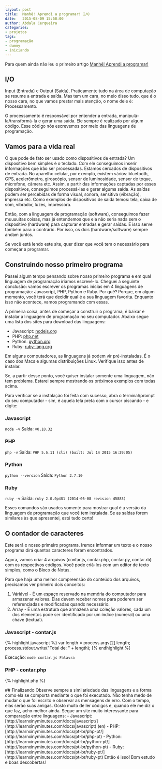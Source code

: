```yaml
---
layout: post
title:  Manhê! Aprendi a programar! I/O
date:   2015-08-09 15:50:00
author: Abdala Cerqueira
categories: 
- projetos
tags:
- programação
- dummy
- iniciando
---
```


Para quem ainda não leu o primeiro artigo [Manhê! Aprendi a programar!](http://binaryja.cc/manhe-aprendi-a-programar/)

## I/O

Input (Entrada) e Output (Saída). Praticamente tudo na área de computação se resume a entrada e saída. Mas tem um cara, no meio disso tudo, que é o nosso cara, no que vamos prestar mais atenção, o nome dele é: Processamento.

O processamento é responsável por entender a entrada, manipulá-la/transformá-la e gerar uma saída. Ele sempre é realizado por algum código. Esse código nós escrevemos por meio das linguagens de programação.

## Vamos para a vida real

O que pode de fato ser usado como dispositivos de entrada? Um dispositivo bem simples é o teclado. Com ele conseguimos inserir informações que irão ser processadas. Estamos cercados de dispositivos de entrada. No aparelho celular, por exemplo, existem vários: bluetooth, GPS, acelerômetro, giroscópio, sensor de luminosidade, sensor de toque, microfone, câmera etc. Assim, a partir das informações captadas por esses dispositivos, conseguimos processá-las e gerar alguma saída. As saídas podem ser percebidas de forma visual, sonora, sensitiva (vibração), impressa etc. Como exemplos de dispositivos de saída temos: tela, caixa de som, vibrador, luzes, impressora.

Então, com a linguagem de programação (software), conseguimos fazer muuuuitas coisas, mas já entendemos que ela não seria nada sem o dispositivo (hardware) para capturar entradas e gerar saídas. E isso serve também para o contrário. Por isso, os dois (hardware/software) sempre andam juntos.

Se você está lendo este site, quer dizer que você tem o necessário para começar a programar.

## Construindo nosso primeiro programa

Passei algum tempo pensando sobre nosso primeiro programa e em qual linguagem de programação iríamos escrevê-lo. Cheguei à seguinte conclusão: vamos escrever os programas inicias em 4 linguagens de programação: Javascript, PHP, Python e Ruby. Por quê? Porque, em algum momento, você terá que decidir qual é a sua linguagem favorita. Enquanto isso não acontece, vamos programando com essas.

A primeira coisa, antes de começar a construir o programa, é baixar e instalar a linguagem de programação no seu computador. Abaixo segue uma lista dos sites para download das linguagens:

- Javascript: [nodejs.org](https://nodejs.org)
- PHP: [php.net](http://php.net)
- Python: [python.org](https://www.python.org)
- Ruby: [ruby-lang.org](https://www.ruby-lang.org/en/)

Em alguns computadores, as linguagens já podem vir pré-instaladas. É o caso dos Macs e algumas distribuições Linux. Verifique isso antes de instalar.

Se, a partir desse ponto, você quiser instalar somente uma linguagem, não tem problema. Estarei sempre mostrando os próximos exemplos com todas acima.

Para verificar se a instalação foi feita com sucesso, abra o terminal/prompt do seu computador - sim, é aquela tela preta com o cursor piscando - e digite:

### Javascript

`node -v` Saída: `v0.10.32`

### PHP

`php -v` Saída: `PHP 5.6.11 (cli) (built: Jul 14 2015 16:29:05)`

### Python

`python --version` Saída: `Python 2.7.10`

### Ruby

`ruby -v` Saída: `ruby 2.0.0p481 (2014-05-08 revision 45883)`

Esses comandos são usados somente para mostrar qual é a versão da linguagem de programação que você tem instalada. Se as saídas forem similares às que apresentei, está tudo certo!

## O contador de caracteres

Este será o nosso primeiro programa. Iremos informar um texto e o nosso programa dirá quantos caracteres foram encontrados.

Agora, vamos criar 4 arquivos (contar.js, contar.php, contar.py, contar.rb) com os respectivos códigos. Você pode criá-los com um editor de texto simples, como o Bloco de Notas.

Para que haja uma melhor compreensão do conteúdo dos arquivos, precisamos ver primeiro dois conceitos:

1. Váriável - É um espaço reservado na memória do computador para armazenar valores. Elas devem receber nomes para poderem ser referenciadas e modificadas quando necessário.
2. Array - É uma estrutura que armazena uma coleção valores, cada um dos elementos pode ser identificado por um índice (numeral) ou uma chave (textual).

### Javascript - contar.js

{% highlight javascript %}
var length = process.argv[2].length;
process.stdout.write("Total de: " + length);
{% endhighlight %}

Execução: `node contar.js Palavra`

### PHP - contar.php

{% highlight php %}
<?php
$length = strlen($argv[1]);
echo "Total de: " . $length;
{% endhighlight %}

Execução: `php contar.php Palavra`

### Python - contar.py

{% highlight python %}
import sys
length = len(sys.argv[1])
print "Total de: " + str(length)
{% endhighlight %}

Execução: `python contar.py Palavra`

### Ruby - contar.rb

{% highlight ruby %}
length = ARGV[0].length
puts "Total de: #{length}"
{% endhighlight %}

Execução: `ruby contar.rb Palavra`

## Não entendi nada!

No vídeo abaixo, explico com mais detalhes o que está acontecendo em cada programa. Assim, será mais simples o entendimento. "Dá o play, Maca!"

<iframe width="560" height="315" src="https://www.youtube.com/embed/tcQR1kUU6uQ" frameborder="0" allowfullscreen></iframe>

## Finalizando

Observe sempre a similariedade das linguagens e a forma como ela se comporta mediante o que foi executado. Não tenha medo de mudar o que foi escrito e observar as mensagens de erro. Com o tempo, elas serão suas amigas.

Gosto muito de ler códigos e, quando ele me diz o que faz, acho melhor ainda. Segue um site muito interessante para comparação entre linguagens:

- Javascript: [http://learnxinyminutes.com/docs/javascript/](http://learnxinyminutes.com/docs/javascript) (en)
- PHP: [http://learnxinyminutes.com/docs/pt-br/php-pt/](http://learnxinyminutes.com/docs/pt-br/php-pt)
- Python: [http://learnxinyminutes.com/docs/pt-br/python-pt/](http://learnxinyminutes.com/docs/pt-br/python-pt)
- Ruby: [http://learnxinyminutes.com/docs/pt-br/ruby-pt/](http://learnxinyminutes.com/docs/pt-br/ruby-pt)

Então é isso! Bom estudo e boas descobertas!
